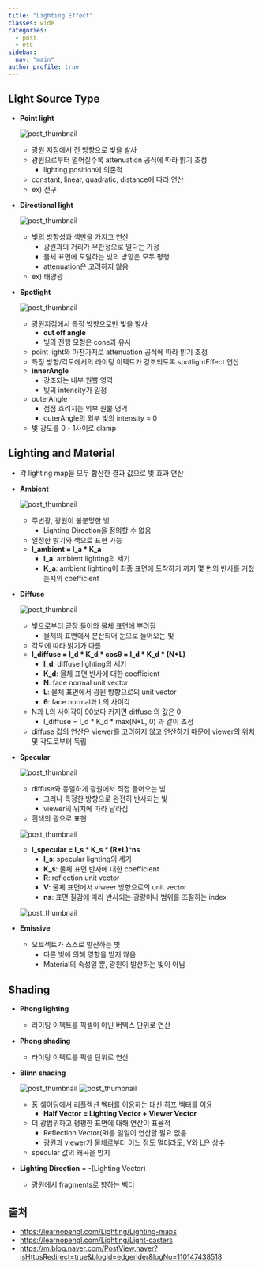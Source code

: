 ```yaml
---
title: "Lighting Effect"
classes: wide
categories: 
  - post
  - etc
sidebar:
  nav: "main"
author_profile: true
---
```

   
## Light Source Type    
* **Point light**

  ![post_thumbnail](/assets/images/pointlight.png)
  - 광원 지점에서 전 방향으로 빛을 발사
  - 광원으로부터 멀어질수록 attenuation 공식에 따라 밝기 조정
    - lighting position에 의존적
  - constant, linear, quadratic, distance에 따라 연산
  - ex) 전구

* **Directional light**

  ![post_thumbnail](/assets/images/directionallight.png)
  - 빛의 방향성과 색만을 가지고 연산
    - 광원과의 거리가 무한정으로 멀다는 가정
    - 물체 표면에 도달하는 빛의 방향은 모두 평행
    - attenuation은 고려하지 않음
  - ex) 태양광

* **Spotlight**

  ![post_thumbnail](/assets/images/spotlight.png)
  - 광원지점에서 특정 방향으로만 빛을 발사
    - **cut off angle**
    - 빛의 진행 모형은 cone과 유사
  - point light와 마찬가지로 attenuation 공식에 따라 밝기 조정
  - 특정 방향/각도에서의 라이팅 이펙트가 강조되도록 spotlightEffect 연산
  - **innerAngle**
     - 강조되는 내부 원뿔 영역 
     - 빛의 intensity가 일정
  - outerAngle 
    - 점점 흐려지는 외부 원뿔 영역
    - outerAngle의 외부 빛의 intensity = 0
  - 빛 강도를 0 - 1사이로 clamp

## Lighting and Material
* 각 lighting map을 모두 합산한 결과 값으로 빛 효과 연산

* **Ambient**

  ![post_thumbnail](/assets/images/ambient.png)
  - 주변광, 광원이 불분명한 빛
    - Lighting Direction을 정의할 수 없음
  - 일정한 밝기와 색으로 표현 가능
  - **I_ambient = I_a * K_a**
    - **I_a**: ambient lighting의 세기
    - **K_a**: ambient lighting이 최종 표면에 도착하기 까지 몇 번의 반사를 거쳤는지의 coefficient

* **Diffuse**

  ![post_thumbnail](/assets/images/diffuse.png)
  - 빛으로부터 곧장 들어와 물체 표면에 뿌려짐
    - 물체의 표면에서 분산되어 눈으로 들어오는 빛
  - 각도에 따라 밝기가 다름
  - **I_diffuse = I_d * K_d * cosθ = I_d * K_d * (N*L)**
    - **I_d**: diffuse lighting의 세기
    - **K_d**: 물체 표면 반사에 대한 coefficient
    - **N**: face normal unit vector
    - **L**: 물체 표면에서 광원 방향으로의 unit vector
    - **θ**: face normal과 L의 사이각
  - N과 L의 사이각이 90보다 커지면 diffuse 의 값은 0
    - I_diffuse = I_d * K_d * max(N*L, 0) 과 같이 조정
  - diffuse 값의 연산은 viewer를 고려하지 않고 연산하기 때문에 viewer의 위치 및 각도로부터 독립

* **Specular**

  ![post_thumbnail](/assets/images/specular.png)    
  - diffuse와 동일하게 광원에서 직접 들어오는 빛
    - 그러나 특정한 방향으로 완전히 반사되는 빛
    - viewer의 위치에 따라 달라짐
  - 흰색의 광으로 표현

  ![post_thumbnail](/assets/images/spec_vectors.png)    
  - **I_specular = I_s * K_s * (R*L)^ns**
    - **I_s**: specular lighting의 세기
    - **K_s**: 물체 표면 반사에 대한 coefficient
    - **R**: reflection unit vector
    - **V**: 물체 표면에서 viweer 방향으로의 unit vector
    - **ns**: 표면 질감에 따라 반사되는 광량이나 범위를 조절하는 index

  ![post_thumbnail](/assets/images/emissive.png)
* **Emissive**
  * 오브젝트가 스스로 발산하는 빛
    * 다른 빛에 의해 영향을 받지 않음
    * Material의 속성일 뿐, 광원이 발산하는 빛이 아님

## Shading
* **Phong lighting**
  * 라이팅 이펙트를 픽셀이 아닌 버텍스 단위로 연산
* **Phong shading** 
  * 라이팅 이펙트를 픽셀 단위로 연산
* **Blinn shading** 

  ![post_thumbnail](/assets/images/phong1.png)
  ![post_thumbnail](/assets/images/phong2.png)
  * 퐁 쉐이딩에서 리플렉션 벡터를 이용하는 대신 하프 벡터를 이용
    * **Half Vector = Lighting Vector + Viewer Vector**
  * 더 광범위하고 평평한 표면에 대해 연산이 표율적
    * Reflection Vector(R)를 일일이 연산할 필요 없음
    * 광원과 viewer가 물체로부터 어느 정도 멀더라도, V와 L은 상수
  * specular 값의 왜곡을 방지
* **Lighting Direction** = -(Lighting Vector)
  * 광원에서 fragments로 향하는 벡터
  
## 출처
* <https://learnopengl.com/Lighting/Lighting-maps>
* <https://learnopengl.com/Lighting/Light-casters>  
* <https://m.blog.naver.com/PostView.naver?isHttpsRedirect=true&blogId=edgerider&logNo=110147438518>